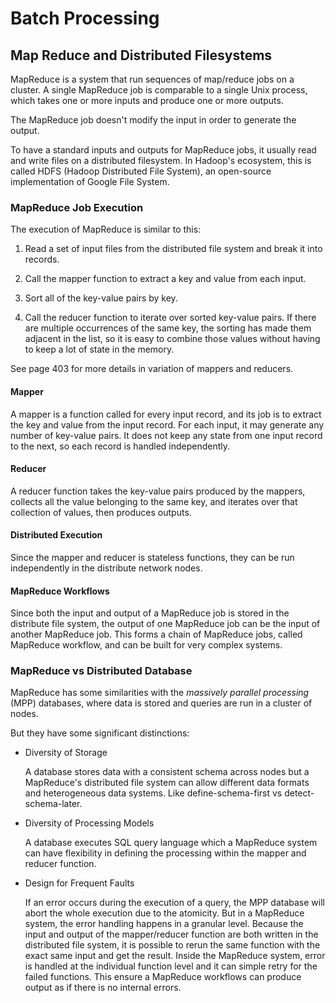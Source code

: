 # Batch Processing

## Map Reduce and Distributed Filesystems

MapReduce is a system that run sequences of map/reduce jobs on a cluster. A single MapReduce job is comparable to a single Unix process, which takes one or more inputs and produce one or more outputs.

The MapReduce job doesn't modify the input in order to generate the output.

To have a standard inputs and outputs for MapReduce jobs, it usually read and write files on a distributed filesystem. In Hadoop's ecosystem, this is called HDFS (Hadoop Distributed File System), an open-source implementation of Google File System.

### MapReduce Job Execution

The execution of MapReduce is similar to this:

1. Read a set of input files from the distributed file system and break it into records.

2. Call the mapper function to extract a key and value from each input.

3. Sort all of the key-value pairs by key.

4. Call the reducer function to iterate over sorted key-value pairs. If there are multiple occurrences of the same key, the sorting has made them adjacent in the list, so it is easy to combine those values without having to keep a lot of state in the memory.

See page 403 for more details in variation of mappers and reducers.

#### Mapper

A mapper is a function called for every input record, and its job is to extract the key and value from the input record. For each input, it may generate any number of key-value pairs. It does not keep any state from one input record to the next, so each record is handled independently.

#### Reducer

A reducer function takes the key-value pairs produced by the mappers, collects all the value belonging to the same key, and iterates over that collection of values, then produces outputs.

#### Distributed Execution

Since the mapper and reducer is stateless functions, they can be run independently in the distribute network nodes.

#### MapReduce Workflows

Since both the input and output of a MapReduce job is stored in the distribute file system, the output of one MapReduce job can be the input of another MapReduce job. This forms a chain of MapReduce jobs, called MapReduce workflow, and can be built for very complex systems.

### MapReduce vs Distributed Database

MapReduce has some similarities with the _massively parallel processing_ (MPP) databases, where data is stored and queries are run in a cluster of nodes.

But they have some significant distinctions:

* Diversity of Storage

  A database stores data with a consistent schema across nodes but a MapReduce's distributed file system can allow different data formats and heterogeneous data systems. Like define-schema-first vs detect-schema-later.

* Diversity of Processing Models

  A database executes SQL query language which a MapReduce system can have flexibility in defining the processing within the mapper and reducer function.

* Design for Frequent Faults

  If an error occurs during the execution of a query, the MPP database will abort the whole execution due to the atomicity. But in a MapReduce system, the error handling happens in a granular level. Because the input and output of the mapper/reducer function are both written in the distributed file system, it is possible to rerun the same function with the exact same input and get the result. Inside the MapReduce system, error is handled at the individual function level and it can simple retry for the failed functions. This ensure a MapReduce workflows can produce output as if there is no internal errors.
